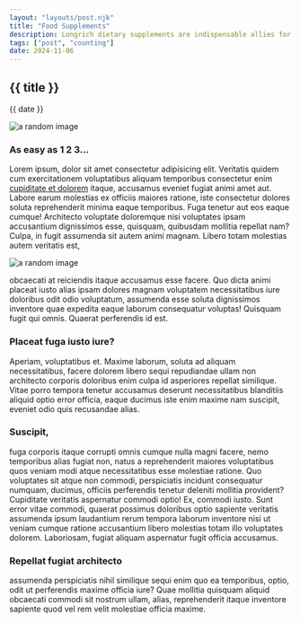 ```yaml
---
layout: "layouts/post.njk"
title: "Food Supplements"
description: Longrich dietary supplements are indispensable allies for optimum health on a daily basis. Available in several varieties, such as calcium, the Berry Oil Food Supplement, theArthro Supreviver (Glucosamine).
tags: ["post", "counting"]
date: 2024-11-06
---
```


## {{ title }}
{{ date }}

![a random image](/assets/images/dots.jpg)

### As easy as  1 2 3...

Lorem ipsum, dolor sit amet consectetur adipisicing elit. Veritatis quidem cum exercitationem voluptatibus aliquam temporibus consectetur enim [cupiditate et dolorem](https://edubuntu.com/docs) itaque, accusamus eveniet fugiat animi amet aut. Labore earum molestias ex officiis maiores ratione, iste consectetur dolores soluta reprehenderit minima eaque temporibus. Fuga tenetur aut eos eaque cumque! Architecto voluptate doloremque nisi voluptates ipsam accusantium dignissimos esse, quisquam, quibusdam mollitia repellat nam? Culpa, in fugit assumenda sit autem animi magnam. Libero totam molestias autem veritatis est,

![a random image](/assets/images/blog.gif)

obcaecati at reiciendis itaque accusamus esse facere. Quo dicta animi placeat iusto alias ipsam dolores magnam voluptatem necessitatibus iure doloribus odit odio voluptatum, assumenda esse soluta dignissimos inventore quae expedita eaque laborum consequatur voluptas! Quisquam fugit qui omnis. Quaerat perferendis id est.

### Placeat fuga iusto iure?
Aperiam, voluptatibus et. Maxime laborum, soluta ad aliquam necessitatibus, facere dolorem libero sequi repudiandae ullam non architecto corporis doloribus enim culpa id asperiores repellat similique. Vitae porro tempora tenetur accusamus deserunt necessitatibus blanditiis aliquid optio error officia, eaque ducimus iste enim maxime nam suscipit, eveniet odio quis recusandae alias.

### Suscipit,
fuga corporis itaque corrupti omnis cumque nulla magni facere, nemo temporibus alias fugiat non, natus a reprehenderit maiores voluptatibus quos veniam modi atque necessitatibus esse molestiae ratione. Quo voluptates sit atque non commodi, perspiciatis incidunt consequatur numquam, ducimus, officiis perferendis tenetur deleniti mollitia provident? Cupiditate veritatis aspernatur commodi optio! Ex, commodi iusto. Sunt error vitae commodi, quaerat possimus doloribus optio sapiente veritatis assumenda ipsum laudantium rerum tempora laborum inventore nisi ut veniam cumque ratione accusantium libero molestias totam illo voluptates dolorem. Laboriosam, fugiat aliquam aspernatur fugit officia accusamus.

### Repellat fugiat architecto

assumenda perspiciatis nihil similique sequi enim quo ea temporibus, optio, odit ut perferendis maxime officia iure? Quae mollitia quisquam aliquid obcaecati commodi sit nostrum ullam, alias, reprehenderit itaque inventore sapiente quod vel rem velit molestiae officia maxime.
